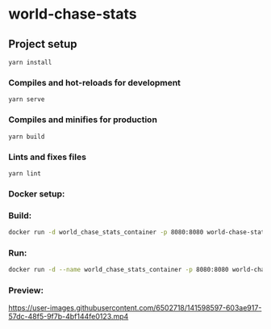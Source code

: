 # world-chase-stats

## Project setup
```
yarn install
```

### Compiles and hot-reloads for development
```
yarn serve
```

### Compiles and minifies for production
```
yarn build
```

### Lints and fixes files
```
yarn lint
```

### Docker setup:

### Build:
```bash
docker run -d world_chase_stats_container -p 8080:8080 world-chase-stats
```

### Run:
```bash
docker run -d --name world_chase_stats_container -p 8080:8080 world-chase-stats
```

### Preview:

https://user-images.githubusercontent.com/6502718/141598597-603ae917-57dc-48f5-9f7b-4bf144fe0123.mp4




